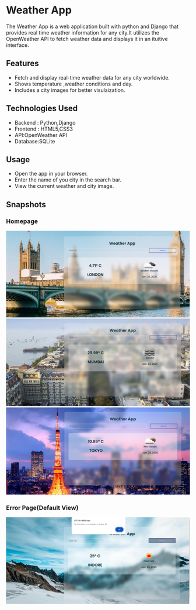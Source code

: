 # Weather App
The Weather App is a web application built with python and Django that provides real time weather information for any city.It utilizes the OpenWeather API to fetch weather data and displays it in an ituitive interface.

## Features
* Fetch and display real-time weather data for any city worldwide.
* Shows temperature ,weather conditions and day.
* Includes a city images for better visulaization.

## Technologies Used
* Backend : Python,Django
* Frontend : HTML5,CSS3
* API:OpenWeather API
* Database:SQLite

## Usage 
* Open the app in your browser.
* Enter the name of you city in the search bar.
* View the current weather and city image.

## Snapshots 
### Homepage
![home page](https://github.com/Prajakta17-bod/WeatherApp/blob/main/screenshots/homepage%20london.png?raw=true)
![home page]( https://github.com/Prajakta17-bod/WeatherApp/blob/main/screenshots/mumbai.png?raw=true)
![home page](https://github.com/Prajakta17-bod/WeatherApp/blob/main/screenshots/tokyo.png?raw=true)

### Error Page(Default View)
![error](https://github.com/Prajakta17-bod/WeatherApp/blob/main/screenshots/error.png?raw=true)
